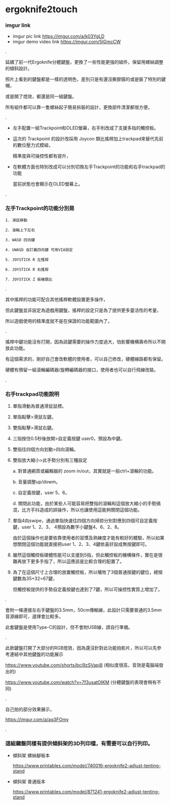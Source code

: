 # ergoknife2touch

### imgur link
* imgur pic link
  https://imgur.com/a/k03YgLD
* imgur demo video link
  https://imgur.com/5lGmcCW
   
.

延續了前一代Ergoknife分體鍵盤，更換了一些性能更強的組件，保留用螺絲調整的傾斜設計。

照片上看到的鍵盤都是一樣的透明色，差別只是有還沒撕膠膜的或是裝了特別的鍵帽，

或是開了燈效，都還是同一組鍵盤。

所有組件都可以靠一隻螺絲起子簡易拆裝的設計，更換部件清潔都很方便。


.
* 左手配置一組Trackpoint和OLED螢幕，右手則改成了支援多指的觸控板。



* 這次的 Trackpoint 的設計改採用 Joycon 類比搖桿加上trackpad來替代先前的數位壓力式模組，

  精準度與可操控性都有提升，

* 在軟體方面也特別改成可以分別切換左手Trackpoint的功能和右手trackpad的功能

  當前狀態也會顯示在OLED螢幕上。


.

### 左手Trackpoint的功能分別是

    1. 滑鼠移動

    2. 滾輪上下左右

    3. WASD 四向鍵

    4. UWASD 自訂義四向鍵 可用VIA設定

    5. JOYSTICK R 左搖桿

    6. JOYSTICK R 右搖桿

    7. JOYSTICK Z 板機類比
 

.

其中搖桿的功能可配合其他搖桿軟體設置更多操作，

但此鍵盤並非設定為遊戲用鍵盤，搖桿的設定只是為了提供更多靈活性的考量，

所以遊戲使用的精準度就不是在保證的功能範圍內了。

.

搖桿中鍵功能沒有打開，因為該鍵需要的操作力度過大，怕影響機構壽命所以不開放此功能。

有這個需求的，剛好自己會改軟體的使用者，可以自己修改，硬體線路都有保留。

硬體有預留一組滾輪編碼器/旋轉編碼器的接口，使用者也可以自行飛線改裝。

.


### 右手trackpad功能說明

   1. 單指滑動為普通滑鼠鼠標。

   2. 單指點擊>滑鼠左鍵。

   3. 雙指點擊>滑鼠右鍵。

   4. 三指按住0.5秒後放開>自定義按鍵 user0，預設為中鍵。

   5. 雙指往四個方向划動>四向滾輪。

   6. 雙指放大縮小>此手勢分別有三種設定

	    a. 對普通網頁或編輯器的 zoom in/out，其實就是一般ctrl+滾輪的功能。

      b. 音量調整up/dowm。

      c. 自定義按鍵，user 5、6。 

      d. 關閉此功能，由於某些人可能容易把雙指的滾輪和這個放大縮小的手勢搞混，比方手抖造成的誤操作，所以也讓使用這能夠關閉這個功能。

   7. 單指4向swipe，通過單指快速往四個方向掃掠分別對應到四個可自定義按鍵，user 1、2、3、 4預設為數字小鍵盤4、6、2、8。

      由於這個操作也是要依靠使用者的習慣及熟練度才能有較好的體驗，所以如果想關閉這個功能就直接把user 1、2、3、4鍵依喜好設成無按鍵即可。

   8. 雖然這個觸控板硬體性能可以支援到5指，但此觸控板的機構條件，實在是很難再放下更多手指了，所以這應該是比較合理的配置了。

   9. 為了在這個尺寸上合理的放置觸控板，所以犧牲了3個普通按鍵的鍵位，總按鍵數為35+32=67鍵，

      但觸控板提供的手勢自定義按鍵也達到了7鍵，所以可操控性實質上增加了。

.

會附一條連接左右手鍵盤的3.5mm，50cm傳輸線，此設計只需要普通的3.5mm音源線即可，選擇會比較多。

此套鍵盤是使用Type-C的設計，但不會附USB線，請自行準備。


.

此款鍵盤打開了大部分的RGB燈效，因為還沒針對此功能拍影片，所以可以先參考連結中其他鍵盤的功能展示

https://www.youtube.com/shorts/bci9zSVapj8  (相似度很高，音效是電腦端發出的)

https://www.youtube.com/watch?v=7f3usatOIKM (分體鍵盤的表現會稍有不同)

.

自己拍的部分效果展示，

https://imgur.com/a/ag3FOmy





.

### 這組鍵盤同樣有提供傾斜架的3D列印檔，有需要可以自行列印。

* 傾斜架 螺絲腳板本

    https://www.printables.com/model/740016-ergoknife2-adjust-tenting-stand

* 傾斜架 普通版本

    https://www.printables.com/model/871241-ergoknife2-adjust-tenting-stand
